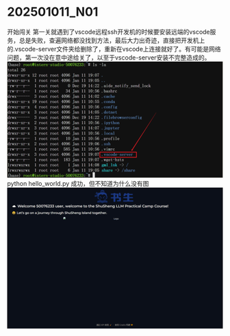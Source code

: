 # 202501011_N01
开始闯关
第一关就遇到了vscode远程ssh开发机的时候要安装远端的vscode服务，总是失败，查遍网络都没找到方法，最后大力出奇迹，直接把开发机上的.vscode-server文件夹给删除了，重新在vscode上连接就好了。有可能是网络问题，第一次没在意中途给关了，以至于vscode-server安装不完整造成的。
![alt text](image.png)
python hello_world.py 成功，但不知道为什么没有图
![alt text](image-1.png)